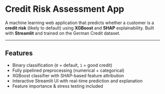 # Credit Risk Assessment App

A machine learning web application that predicts whether a customer is a **credit risk** (likely to default) using **XGBoost** and **SHAP** explainability. Built with **Streamlit** and trained on the German Credit dataset.

---

## Features

- Binary classification (`0` = default, `1` = good credit)
- Fully pipelined preprocessing (numerical + categorical)
- XGBoost classifier with SHAP-based feature attribution
- Interactive Streamlit UI with real-time prediction and explanation
- Feature importance & stress testing included
